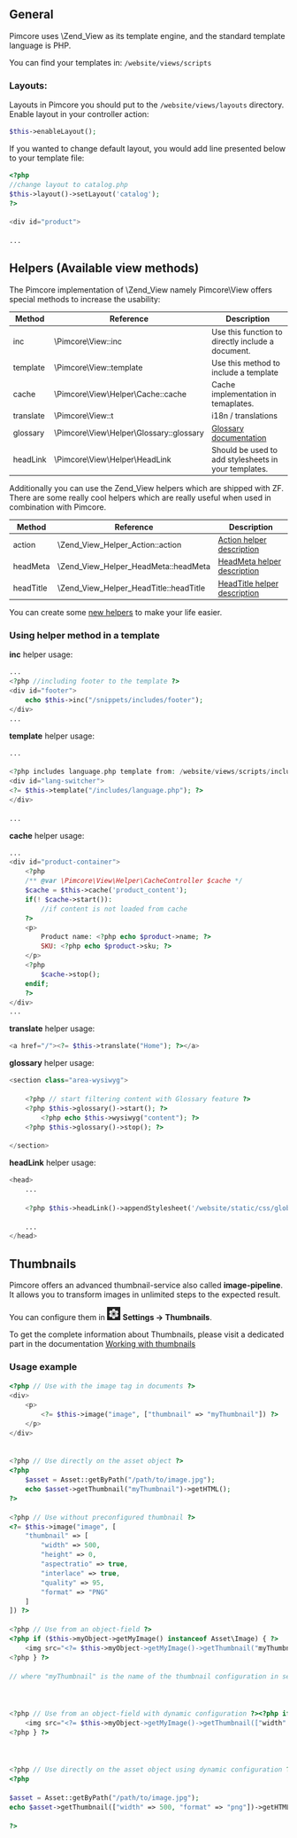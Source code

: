 ## General

Pimcore uses \Zend_View as its template engine, and the standard template language is PHP.

You can find your templates in: ```/website/views/scripts```

### Layouts:

Layouts in Pimcore you should put to the ```/website/views/layouts``` directory.
Enable layout in your controller action:

```php
$this->enableLayout();
```

If you wanted to change default layout, you would add line presented below to your template file:

```php
<?php 
//change layout to catalog.php
$this->layout()->setLayout('catalog'); 
?>

<div id="product">

...

```

## Helpers (Available view methods)

The Pimcore implementation of \Zend_View namely Pimcore\View offers special methods to increase the usability:

| Method          | Reference                                       | Description                                                       |
|-----------------|-------------------------------------------------|-------------------------------------------------------------------|
| inc             | \\Pimcore\\View::inc                            | Use this function to directly include a document.                 |
| template        | \\Pimcore\\View::template                       | Use this method to include a template                             |
| cache           | \\Pimcore\\View\\Helper\\Cache::cache           | Cache implementation in temaplates.                               |
| translate       | \\Pimcore\\View::t                              | i18n / translations                                               |
| glossary        | \\Pimcore\\View\\Helper\\Glossary::glossary     | [Glossary documentation](../08_Tools_and_Features/21_Glossary.md) |
| headLink        | \\Pimcore\\View\\Helper\\HeadLink               | Should be used to add stylesheets in your templates.              |

Additionally you can use the Zend_View helpers which are shipped with ZF. There are some really cool helpers which are really useful when used in combination with Pimcore.

| Method    | Reference                               | Description                                                                                                                          |
|-----------|-----------------------------------------|--------------------------------------------------------------------------------------------------------------------------------------|
| action    | \\Zend_View_Helper_Action::action       | [Action helper description](https://framework.zend.com/manual/1.10/en/zend.view.helpers.html#zend.view.helpers.initial.action)       |
| headMeta  | \\Zend_View_Helper_HeadMeta::headMeta   | [HeadMeta helper description](https://framework.zend.com/manual/1.10/en/zend.view.helpers.html#zend.view.helpers.initial.headmeta)   |
| headTitle | \\Zend_View_Helper_HeadTitle::headTitle | [HeadTitle helper description](https://framework.zend.com/manual/1.10/en/zend.view.helpers.html#zend.view.helpers.initial.headtitle) |

You can create some [new helpers](https://framework.zend.com/manual/1.10/en/zend.view.helpers.html#zend.view.helpers.custom) to make your life easier.

### Using helper method in a template

**inc** helper usage:

```php
...
<?php //including footer to the template ?>
<div id="footer">
    echo $this->inc("/snippets/includes/footer");
</div>
...
```

**template** helper usage:

```php
...

<?php includes language.php template from: /website/views/scripts/includes/language.php ?>
<div id="lang-switcher">
<?= $this->template("/includes/language.php"); ?>
</div>

...
```

**cache** helper usage:

```php
... 
<div id="product-container">
    <?php
    /** @var \Pimcore\View\Helper\CacheController $cache */
    $cache = $this->cache('product_content');
    if(! $cache->start()):
        //if content is not loaded from cache
    ?>
    <p>
        Product name: <?php echo $product->name; ?>
        SKU: <?php echo $product->sku; ?>
    </p>
    <?php
        $cache->stop();
    endif;
    ?>
</div>
...
```

**translate** helper usage:

```php
<a href="/"><?= $this->translate("Home"); ?></a>
```

**glossary** helper usage:

```php
<section class="area-wysiwyg">

    <?php // start filtering content with Glossary feature ?>
    <?php $this->glossary()->start(); ?>
        <?php echo $this->wysiwyg("content"); ?>
    <?php $this->glossary()->stop(); ?>

</section>
```

**headLink** helper usage:

```php
<head>
    ...

    <?php $this->headLink()->appendStylesheet('/website/static/css/global.css'); ?>

    ...
</head>
```

## Thumbnails

Pimcore offers an advanced thumbnail-service also called **image-pipeline**. 
It allows you to transform images in unlimited steps to the expected result. 

[comment]: #TODOinlineimgs

<div class="inline-imgs">

You can configure them in ![Settings](../img/Icon_settings.png) **Settings -> Thumbnails**.

</div>

To get the complete information about Thumbnails, please visit a dedicated part in the documentation [Working with thumbnails](../04_Assets/03_Working_with_Thumbnails.md)

### Usage example

```php
<?php // Use with the image tag in documents ?>
<div>
    <p>
        <?= $this->image("image", ["thumbnail" => "myThumbnail"]) ?>
    </p>
</div>
 
 
<?php // Use directly on the asset object ?>
<?php
    $asset = Asset::getByPath("/path/to/image.jpg");
    echo $asset->getThumbnail("myThumbnail")->getHTML();
?>
 
<?php // Use without preconfigured thumbnail ?>
<?= $this->image("image", [
    "thumbnail" => [
        "width" => 500,
        "height" => 0,
        "aspectratio" => true,
        "interlace" => true,
        "quality" => 95,
        "format" => "PNG"
    ]
]) ?>
 
<?php // Use from an object-field ?>
<?php if ($this->myObject->getMyImage() instanceof Asset\Image) { ?>
    <img src="<?= $this->myObject->getMyImage()->getThumbnail("myThumbnail"); ?>" />
<?php } ?>
 
// where "myThumbnail" is the name of the thumbnail configuration in settings -> thumbnails
 
 
 
<?php // Use from an object-field with dynamic configuration ?><?php if ($this->myObject->getMyImage() instanceof Asset\Image) { ?>
    <img src="<?= $this->myObject->getMyImage()->getThumbnail(["width" => 220, "format" => "jpeg"]); ?>" />
<?php } ?>
 
 
 
<?php // Use directly on the asset object using dynamic configuration ?>
<?php
 
$asset = Asset::getByPath("/path/to/image.jpg");
echo $asset->getThumbnail(["width" => 500, "format" => "png"])->getHTML();
 
?>
```

